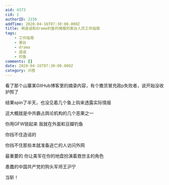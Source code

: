 ```yaml
---
aid: 4373
cid: 1
authorID: 2156
addTime: 2020-04-16T07:30:00.000Z
title: 用造谣和drama钓鱼钓情报的美台人员工作指南
tags:
    - 工作指南
    - 美台
    - drama
    - 造谣
    - 钓鱼
comments: []
date: 2020-04-16T07:30:00.000Z
category: 问答
---
```


看了那个山寨某GitHub博客里的摘录内容，有个撒货冒充政p失败者，说开始没收护照了

结果spin了半天，也没见着几个鱼上钩来透露实际情报

这大概就是中共霸占舆论机构的几个恶果之一

你用GFW锁起来 我就在外面和豆瓣钓鱼

你挡不住造谣的

你挡不住那些本就准备逃亡的人访问外网

最重要的 你让美军在你的地盘扮演着救世主的角色

愚蠢的中国共产党的狗头军师王沪宁

当斩！
